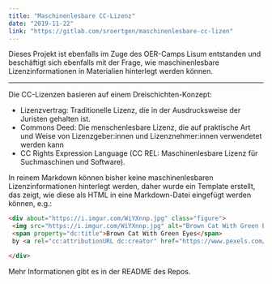 ```yaml
---
title: "Maschinenlesbare CC-Lizenz"
date: "2019-11-22"
link: "https://gitlab.com/sroertgen/maschinenlesbare-cc-lizen"
---
```


Dieses Projekt ist ebenfalls im Zuge des OER-Camps Lisum entstanden und beschäftigt sich ebenfalls mit der Frage, wie maschinenlesbare Lizenzinformationen in Materialien hinterlegt werden können.

---

Die CC-Lizenzen basieren auf einem Dreischichten-Konzept:

- Lizenzvertrag: Traditionelle Lizenz, die in der Ausdrucksweise der Juristen gehalten ist.
- Commons Deed: Die menschenlesbare Lizenz, die auf praktische Art und Weise von Lizenzgeber:innen und Lizenznehmer:innen verwendetet werden kann
- CC Rights Expression Language (CC REL: Maschinenlesbare Lizenz für Suchmaschinen und Software).

In reinem Markdown können bisher keine maschinenlesbaren Lizenzinformationen hinterlegt werden, daher wurde ein Template erstellt, das zeigt, wie diese als HTML in eine Markdown-Datei eingefügt werden können, e.g.:

```html
<div about="https://i.imgur.com/WiYXnnp.jpg" class="figure"> 
 <img src="https://i.imgur.com/WiYXnnp.jpg" alt="Brown Cat With Green Eyes" /> 
 <span property="dc:title">Brown Cat With Green Eyes</span> 
 by <a rel="cc:attributionURL dc:creator" href="https://www.pexels.com/@kelvin809" property="cc:attributionName">Kelvin Valerio</a> under <a rel="license" href="https://creativecommons.org/publicdomain/zero/1.0/">CC 0</a> from <a rel=\"dc: source\" href="https://www.pexels.com/photo/adorable-animal-blur-cat-617278/">Pexels</a>

</div>
```

Mehr Informationen gibt es in der README des Repos.
